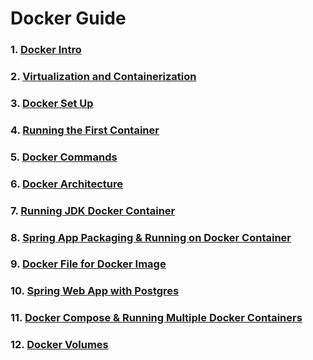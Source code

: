 #
#  Docker Guide 

### 1. [Docker Intro](Docker_Guide/DockerIntro.md)

### 2. [Virtualization and Containerization](Docker_Guide/Virtualization_Container.md)

### 3. [Docker Set Up](Docker_Guide/DockerSetup.md) 

### 4. [Running the First Container](Docker_Guide/RunningContainer.md) 

### 5. [Docker Commands](Docker_Guide/RunningContainer.)

### 6. [Docker Architecture](Docker_Guide/Docker_Arch.md)

### 7. [Running JDK Docker Container](Docker_Guide/JDK&SpringAppContainer.md)

### 8. [Spring App Packaging & Running on Docker Container](Docker_Guide/JDK&SpringAppContainer.md)

### 9.  [Docker File for Docker Image](dockerpostgres/Dockerfile)

### 10. [Spring Web App with Postgres](/dockerpostgres/) 

### 11. [Docker Compose & Running Multiple Docker Containers](Docker_Guide/DockerCompose.md)

### 12. [Docker Volumes](Docker_Guide/DockerVolumes.md)
